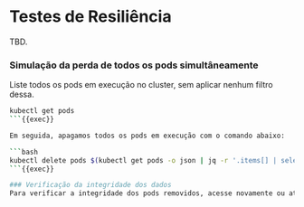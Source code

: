 # Testes de Resiliência
TBD.

### Simulação da perda de todos os pods simultâneamente
Liste todos os pods em execução no cluster, sem aplicar nenhum filtro dessa.

```bash
kubectl get pods
```{{exec}}

Em seguida, apagamos todos os pods em execução com o comando abaixo:

```bash
kubectl delete pods $(kubectl get pods -o json | jq -r '.items[] | select(.metadata.name).metadata.name')
```{{exec}}

### Verificação da integridade dos dados
Para verificar a integridade dos pods removidos, acesse novamente ou atualize o site WordPress para verificar o comportamento.
